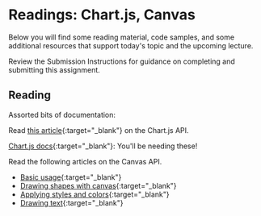 # Readings: Chart.js, Canvas

Below you will find some reading material, code samples, and some additional resources that support today's topic and the upcoming lecture.

Review the Submission Instructions for guidance on completing and submitting this assignment.

## Reading

Assorted bits of documentation:

Read [this article](https://www.webdesignerdepot.com/2013/11/easily-create-stunning-animated-charts-with-chart-js/){:target="_blank"} on the Chart.js API.

[Chart.js docs](http://www.chartjs.org/docs/){:target="_blank"}: You'll be needing these!

Read the following articles on the Canvas API.

- [Basic usage](https://developer.mozilla.org/en-US/docs/Web/API/Canvas_API/Tutorial/Basic_usage){:target="_blank"}
- [Drawing shapes with canvas](https://developer.mozilla.org/en-US/docs/Web/API/Canvas_API/Tutorial/Drawing_shapes){:target="_blank"}
- [Applying styles and colors](https://developer.mozilla.org/en-US/docs/Web/API/Canvas_API/Tutorial/Applying_styles_and_colors){:target="_blank"}
- [Drawing text](https://developer.mozilla.org/en-US/docs/Web/API/Canvas_API/Tutorial/Drawing_text){:target="_blank"}

<!-- 
## Additional Resources

### Videos

### Bookmark/Skim
 -->

